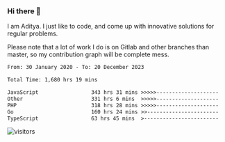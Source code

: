 ### Hi there 👋

I am Aditya. I just like to code, and come up with innovative solutions for regular problems.

Please note that a lot of work I do is on Gitlab and other branches than master, so my contribution graph will be complete mess.

<!--START_SECTION:waka-->

```txt
From: 30 January 2020 - To: 20 December 2023

Total Time: 1,680 hrs 19 mins

JavaScript                 343 hrs 31 mins >>>>>--------------------   20.44 %
Other                      331 hrs 6 mins  >>>>>--------------------   19.70 %
PHP                        318 hrs 28 mins >>>>>--------------------   18.95 %
Go                         160 hrs 24 mins >>-----------------------   09.55 %
TypeScript                 63 hrs 45 mins  >------------------------   03.79 %
```

<!--END_SECTION:waka-->

![visitors](https://visitor-badge.glitch.me/badge?page_id=BrainBuzzer.visitor-badge&left_color=green&right_color=red)
